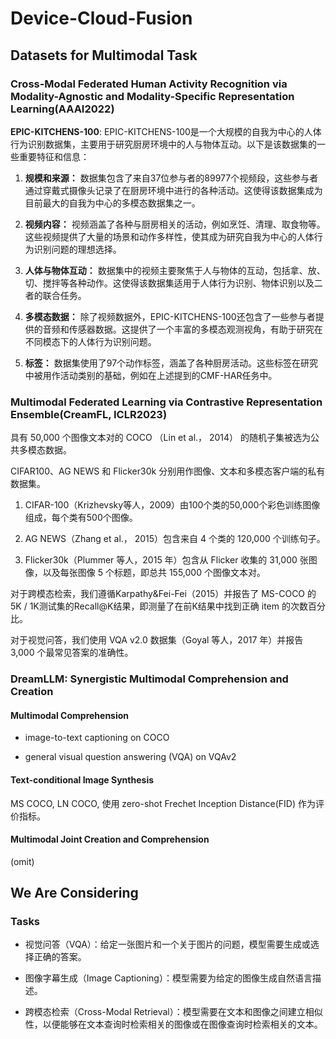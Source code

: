 # Device-Cloud-Fusion

## Datasets for Multimodal Task

### Cross-Modal Federated Human Activity Recognition via Modality-Agnostic and Modality-Specific Representation Learning(AAAI2022)

**EPIC-KITCHENS-100**: EPIC-KITCHENS-100是一个大规模的自我为中心的人体行为识别数据集，主要用于研究厨房环境中的人与物体互动。以下是该数据集的一些重要特征和信息：

1. **规模和来源：** 数据集包含了来自37位参与者的89977个视频段，这些参与者通过穿戴式摄像头记录了在厨房环境中进行的各种活动。这使得该数据集成为目前最大的自我为中心的多模态数据集之一。

2. **视频内容：** 视频涵盖了各种与厨房相关的活动，例如烹饪、清理、取食物等。这些视频提供了大量的场景和动作多样性，使其成为研究自我为中心的人体行为识别问题的理想选择。

3. **人体与物体互动：** 数据集中的视频主要聚焦于人与物体的互动，包括拿、放、切、搅拌等各种动作。这使得该数据集适用于人体行为识别、物体识别以及二者的联合任务。

4. **多模态数据：** 除了视频数据外，EPIC-KITCHENS-100还包含了一些参与者提供的音频和传感器数据。这提供了一个丰富的多模态观测视角，有助于研究在不同模态下的人体行为识别问题。

5. **标签：** 数据集使用了97个动作标签，涵盖了各种厨房活动。这些标签在研究中被用作活动类别的基础，例如在上述提到的CMF-HAR任务中。


### Multimodal Federated Learning via Contrastive Representation Ensemble(CreamFL, ICLR2023)

具有 50,000 个图像文本对的 COCO （Lin et al.， 2014） 的随机子集被选为公共多模态数据。

CIFAR100、AG NEWS 和 Flicker30k 分别用作图像、文本和多模态客户端的私有数据集。

1. CIFAR-100（Krizhevsky等人，2009）由100个类的50,000个彩色训练图像组成，每个类有500个图像。

2. AG NEWS（Zhang et al.， 2015）包含来自 4 个类的 120,000 个训练句子。

3. Flicker30k（Plummer 等人，2015 年）包含从 Flicker 收集的 31,000 张图像，以及每张图像 5 个标题，即总共 155,000 个图像文本对。

对于跨模态检索，我们遵循Karpathy&Fei-Fei（2015）并报告了 MS-COCO 的5K / 1K测试集的Recall@K结果，即测量了在前K结果中找到正确 item 的次数百分比。

对于视觉问答，我们使用 VQA v2.0 数据集（Goyal 等人，2017 年）并报告 3,000 个最常见答案的准确性。


### DreamLLM: Synergistic Multimodal Comprehension and Creation

#### Multimodal Comprehension

- image-to-text captioning on COCO

- general visual question answering (VQA) on VQAv2 

#### Text-conditional Image Synthesis

MS COCO, LN COCO, 使用 zero-shot Frechet Inception Distance(FID) 作为评价指标。

#### Multimodal Joint Creation and Comprehension

(omit)


## We Are Considering

### Tasks

- 视觉问答（VQA）：给定一张图片和一个关于图片的问题，模型需要生成或选择正确的答案。

- 图像字幕生成（Image Captioning）：模型需要为给定的图像生成自然语言描述。

- 跨模态检索（Cross-Modal Retrieval）：模型需要在文本和图像之间建立相似性，以便能够在文本查询时检索相关的图像或在图像查询时检索相关的文本。
